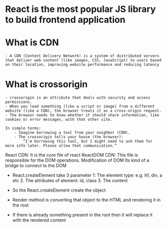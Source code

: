 # React is the most popular JS library to build frontend application

# What is CDN
    - A CDN (Content Delivery Network) is a system of distributed servers that deliver web content (like images, CSS, JavaScript) to users based on their location, improving website performance and reducing latency

# What is crossorigin
    - crossorigin is an attribute that deals with security and access permissions.
    - When you load something (like a script or image) from a different website (like a CDN), the browser treats it as a cross-origin request.
    - The browser needs to know whether it should share information, like cookies or error messages, with that other site.

    In simple terms:
        - Imagine borrowing a tool from your neighbor (CDN).
        - The crossorigin tells your house (the browser):
            “I'm borrowing this tool, but I might need to ask them for more info later. Please allow that communication.”

React CDN: It is the core file of react
ReactDOM CDN: 
    This file is responsible for the DOM operations. Modification of DOM
    Its kind of a bridge to connect to the DOM

- React.createElement take 3 parameter
    1: The element type: e.g. h1, div, a etc
    2. The attributes of element: id, class
    3. The content

- So the React.createElement create the object
- Render method is converting that object to the HTML and rendering it in the root

- If there is already something present in the root then it will replace it with the rendered content